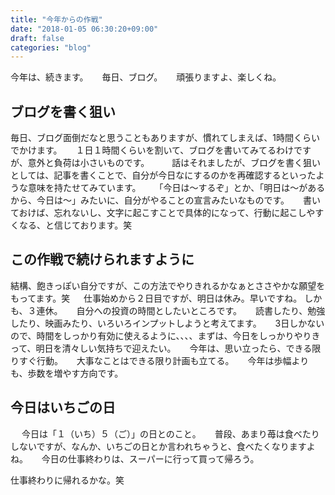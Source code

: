 ```yaml
---
title: "今年からの作戦"
date: "2018-01-05 06:30:20+09:00"
draft: false
categories: "blog"
---
```

今年は、続きます。
　
毎日、ブログ。
　
頑張りますよ、楽しくね。
　
## ブログを書く狙い

毎日、ブログ面倒だなと思うこともありますが、慣れてしまえば、1時間くらいでかけます。
　
１日１時間くらいを割いて、ブログを書いてみてるわけですが、意外と負荷は小さいものです。
　　
話はそれましたが、ブログを書く狙いとしては、記事を書くことで、自分が今日なにするのかを再確認するといったような意味を持たせてみています。
　
「今日は〜するぞ」とか、「明日は〜があるから、今日は〜」みたいに、自分がやることの宣言みたいなものです。
　
書いておけば、忘れないし、文字に起こすことで具体的になって、行動に起こしやすくなる、と信じております。笑
　
## この作戦で続けられますように

結構、飽きっぽい自分ですが、この方法でやりきれるかなぁとささやかな願望をもってます。笑
　
仕事始めから２日目ですが、明日は休み。早いですね。
しかも、３連休。
　
自分への投資の時間としたいところです。
　
読書したり、勉強したり、映画みたり、いろいろインプットしようと考えてます。
　
3日しかないので、時間をしっかり有効に使えるように、、、、まずは、今日をしっかりやりきって、明日を清々しい気持ちで迎えたい。
　
今年は、思い立ったら、できる限りすぐ行動。
　
大事なことはできる限り計画も立てる。 
　
今年は歩幅よりも、歩数を増やす方向です。
　
## 今日はいちごの日
　
今日は「１（いち）５（ご）」の日とのこと。
　
普段、あまり苺は食べたりしないですが、なんか、いちごの日とか言われちゃうと、食べたくなりますよね。
　
今日の仕事終わりは、スーパーに行って買って帰ろう。
 
仕事終わりに帰れるかな。笑